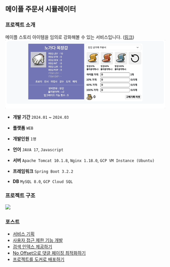## 메이플 주문서 시뮬레이터

### 프로젝트 소개

메이플 스토리 아이템을 임의로 강화해볼 수 있는 서비스입니다. ([링크](https://gongnomok.site/))
<img src="./img/gongnomok.gif">

- **개발 기간** `2024.01` ~ `2024.03`
- **플랫폼** `WEB`
- **개발인원** `1명`

- **언어** `JAVA 17`, `Javascript`
- **서버** `Apache Tomcat 10.1.8`, `Nginx 1.18.0`, `GCP VM Instance (Ubuntu)`
- **프레임워크** `Spring Boot 3.2.2`
- **DB** `MySQL 8.0`, `GCP Cloud SQL`

### 프로젝트 구조
<img src="https://github.com/mynameisjaehoon/mynameisjaehoon.github.io/assets/76734067/db47b411-6e72-449a-94b1-fb1068fd6485">

### 포스트
- [서비스 기획](https://mynameisjaehoon.github.io/posts/%EB%A9%94%EC%9D%B4%ED%94%8C-%EC%A3%BC%EB%AC%B8%EC%84%9C-%EC%8B%9C%EB%AE%AC%EB%A0%88%EC%9D%B4%ED%84%B0-%EA%B0%9C%EB%B0%9C%EA%B8%B0/)
- [사용자 접근 제한 기능 개발](https://mynameisjaehoon.github.io/posts/%EC%82%AC%EC%9A%A9%EC%9E%90-%EA%B6%8C%ED%95%9C-%EC%A0%9C%ED%95%9C%EA%B8%B0%EB%8A%A5-%EA%B0%9C%EB%B0%9C%ED%95%98%EA%B8%B0/)
- [검색 인덱스 제공하기](https://mynameisjaehoon.github.io/posts/%EC%95%84%EC%9D%B4%ED%85%9C-%EA%B2%80%EC%83%89-%EC%9D%B8%EB%8D%B1%EC%8A%A4-%EC%A0%9C%EA%B3%B5%ED%95%98%EA%B8%B0/)
- [No Offset으로 댓글 페이징 최적화하기](https://mynameisjaehoon.github.io/posts/No-Offset-%EC%BF%BC%EB%A6%AC%EB%A1%9C-%EB%8C%93%EA%B8%80-%ED%8E%98%EC%9D%B4%EC%A7%95-%EC%B5%9C%EC%A0%81%ED%99%94-%ED%95%98%EA%B8%B0/)
- [프로젝트를 도커로 배포하기](https://mynameisjaehoon.github.io/posts/%ED%94%84%EB%A1%9C%EC%A0%9D%ED%8A%B8-Docker%EB%A1%9C-%EB%B0%B0%ED%8F%AC%ED%95%98%EA%B8%B0/)